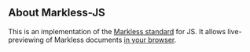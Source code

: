 ## About Markless-JS
This is an implementation of the [Markless standard](https://github.com/Shinmera/markless) for JS. It allows live-previewing of Markless documents [in your browser](https://shinmera.github.io/markless-js/).
